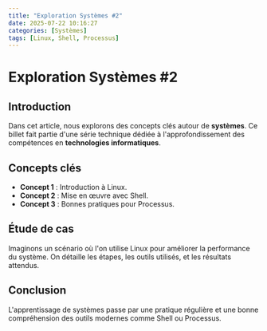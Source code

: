 ```yaml
---
title: "Exploration Systèmes #2"
date: 2025-07-22 10:16:27 
categories: [Systèmes]
tags: [Linux, Shell, Processus]
---
```

# Exploration Systèmes #2

## Introduction

Dans cet article, nous explorons des concepts clés autour de **systèmes**. Ce billet fait partie d'une série technique dédiée à l'approfondissement des compétences en **technologies informatiques**.

## Concepts clés

- **Concept 1** : Introduction à Linux.
- **Concept 2** : Mise en œuvre avec Shell.
- **Concept 3** : Bonnes pratiques pour Processus.

## Étude de cas

Imaginons un scénario où l'on utilise Linux pour améliorer la performance du système. On détaille les étapes, les outils utilisés, et les résultats attendus.

## Conclusion

L'apprentissage de systèmes passe par une pratique régulière et une bonne compréhension des outils modernes comme Shell ou Processus.